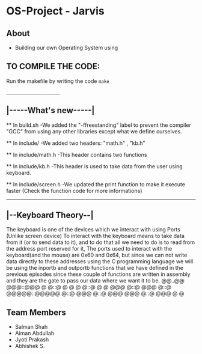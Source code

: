 # OS-Project - Jarvis 

## About
* Building our own Operating System using 

## TO COMPILE THE CODE:
Run the makefile by writing the code `make`

    ____________________
## |-----What's new-----|

** In build.sh
-We added the "-ffreestanding" label to prevent the compiler "GCC" from using any other libraries except what we define ourselves.

** In include/
-We added two headers: "math.h" , "kb.h"

** In include/math.h
-This header contains two functions

** In include/kb.h
-This header is used to take data from the user using keyboard.

** In include/screen.h
-We updated the print function to make it execute faster (Check the function code for more informations)

   ___________________
## |--Keyboard Theory--|

The keyboard is one of the devices which we interact with using Ports (Unlike screen device)
To interact with the keyboard means to take data from it (or to send data to it), and to do that all we need to do is to read from the address port reserved for it, The ports used to interact with the keyboard(and the mouse) are 0x60 and 0x64, but since we can not write data directly to these addresses using the C programming language we will be using the inportb and outportb functions that we have defined in the previous episodes since these couple of functions are written in assembly and they are the gate to pass our data where we want it to be.
        @@..@@
       @@@::@@@
       @ @::@ @
     @ @ @::@ @ @
     @@@ @::@ @@@
         @::@
     @@@@@::@@@@@
         @::@
     @@@ @::@ @@@
     @@@ @::@ @@@
       @      @
 
## Team Members
* Salman Shah
* Aiman Abdullah
* Jyoti Prakash
* Abhishek S.
